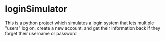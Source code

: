 # loginSimulator

This is a python project which simulates a login system that lets multiple "users"
log on, create a new account, and get their information back if they forget
their username or password
